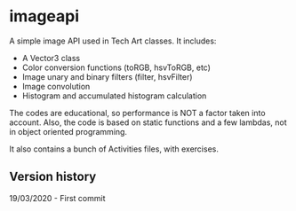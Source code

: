 # imageapi

A simple image API used in Tech Art classes. It includes:

* A Vector3 class
* Color conversion functions (toRGB, hsvToRGB, etc)
* Image unary and binary filters (filter, hsvFilter)
* Image convolution
* Histogram and accumulated histogram calculation

The codes are educational, so performance is NOT a factor taken into account. Also, the code is based on static 
functions and a few lambdas, not in object oriented programming.

It also contains a bunch of Activities files, with exercises.

## Version history

19/03/2020 - First commit 